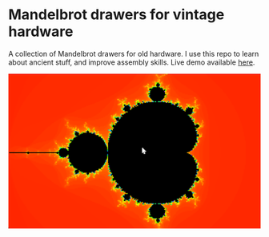 # Mandelbrot drawers for vintage hardware

A collection of Mandelbrot drawers for old hardware. I use this repo to learn about ancient stuff, and improve assembly skills. Live demo available [here](https://csokavar.hu/projects/mandelbrot).

![screenshot](site/dist/images/screenshot.png)



